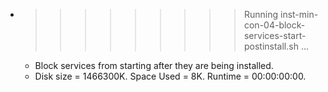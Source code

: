 * >>>>>>>>> Running inst-min-con-04-block-services-start-postinstall.sh ...
  * Block services from starting after they are being installed.
  * Disk size = 1466300K. Space Used = 8K. Runtime = 00:00:00:00.
